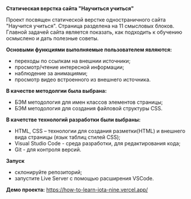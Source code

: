 **Статическая верстка сайта "Научиться учиться"**

Проект посвящен статической верстке одностраничного сайта "Научится учиться".
Страница разделена на 11 смысловых блоков.
Главной задачей сайта является показать, как подходить к обучению осмыслено и дать полезные советы.

**Основыми функциями выполняемые пользователем являются:**
- переходы по ссылкам на внешнии источники;
- просмотр/чтение интересной информации;
- наблюдение за анимациями;
- просмотр видео встроенного из внешнего источника.

**В качестве методолгии была выбрана:**
- БЭМ методология для имен классов элементов страницы;
- БЭМ методология для создания файловой структуры CSS.

**В качетстве технологий разработки были выбраны:**
- HTML, CSS – технологии для создания разметки(HTML) и внешнего вида страницы (язык таблиц стилей CSS);
- Visual Studio Code - среда разработки, для редактирования кода;
- Git - для контроля версий.

**Запуск**
- склонируйте репозиторий;
- запустите Live Server с помощью расширения VSCode.

**Демо проекта:** https://how-to-learn-iota-nine.vercel.app/
